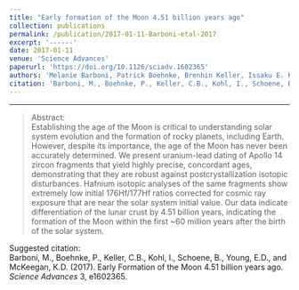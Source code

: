 ```yaml
---
title: "Early formation of the Moon 4.51 billion years ago"
collection: publications
permalink: /publication/2017-01-11-Barboni-etal-2017
excerpt: '------'
date: 2017-01-11
venue: 'Science Advances'
paperurl: 'https://doi.org/10.1126/sciadv.1602365'
authors: 'Melanie Barboni, Patrick Boehnke, Brenhin Keller, Issaku E. Kohl, Blair Schoene, Edward D. Young, and Kevin D. McKeegan'
citation: 'Barboni, M., Boehnke, P., Keller, C.B., Kohl, I., Schoene, B., Young, E.D., and McKeegan, K.D. (2017). Early Formation of the Moon 4.51 billion years ago. <i>Science Advances</i> 3, e1602365.'
---
```


------

>Abstract: <br/>Establishing the age of the Moon is critical to understanding solar system evolution and the formation of rocky planets, including Earth. However, despite its importance, the age of the Moon has never been accurately determined. We present uranium-lead dating of Apollo 14 zircon fragments that yield highly precise, concordant ages, demonstrating that they are robust against postcrystallization isotopic disturbances. Hafnium isotopic analyses of the same fragments show extremely low initial 176Hf/177Hf ratios corrected for cosmic ray exposure that are near the solar system initial value. Our data indicate differentiation of the lunar crust by 4.51 billion years, indicating the formation of the Moon within the first ~60 million years after the birth of the solar system.

Suggested citation: <br/>Barboni, M., Boehnke, P., Keller, C.B., Kohl, I., Schoene, B., Young, E.D., and McKeegan, K.D. (2017). Early Formation of the Moon 4.51 billion years ago. <i>Science Advances</i> 3, e1602365.